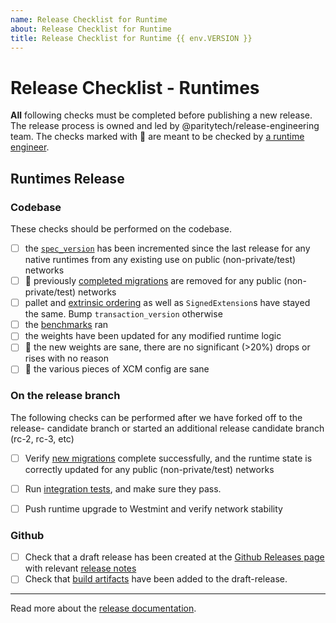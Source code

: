 ```yaml
---
name: Release Checklist for Runtime
about: Release Checklist for Runtime
title: Release Checklist for Runtime {{ env.VERSION }}
---
```


# Release Checklist - Runtimes

**All** following checks must be completed before publishing a new release.
The release process is owned and led by @paritytech/release-engineering team.
The checks marked with :crab: are meant to be checked by [a runtime engineer](https://github.com/paritytech/cumulus/issues/1761).

## Runtimes Release

### Codebase
These checks should be performed on the codebase.

- [ ] the [`spec_version`](https://github.com/paritytech/cumulus/blob/master/docs/release.md#spec-version) has been incremented since the
    last release for any native runtimes from any existing use on public (non-private/test) networks
- [ ] :crab: previously [completed migrations](https://github.com/paritytech/cumulus/blob/master/docs/release.md#old-migrations-removed) are removed for any public (non-private/test) networks
- [ ] pallet and [extrinsic ordering](https://github.com/paritytech/cumulus/blob/master/docs/release.md#extrinsic-ordering--storage) as well as `SignedExtension`s have stayed
    the same. Bump `transaction_version` otherwise
- [ ] the [benchmarks](https://github.com/paritytech/ci_cd/wiki/Benchmarks:-cumulus) ran
- [ ] the weights have been updated for any modified runtime logic
- [ ] :crab: the new weights are sane, there are no significant (>20%) drops or rises with no reason
- [ ] :crab: the various pieces of XCM config are sane

### On the release branch

The following checks can be performed after we have forked off to the release-
candidate branch or started an additional release candidate branch (rc-2, rc-3, etc)

- [ ] Verify [new migrations](https://github.com/paritytech/cumulus/blob/master/docs/release.md#new-migrations) complete successfully, and the
    runtime state is correctly updated for any public (non-private/test)
    networks
- [ ] Run [integration tests](https://github.com/paritytech/cumulus/blob/master/docs/release.md#integration-tests), and make sure they pass.
- [ ] Push runtime upgrade to Westmint and verify network stability


### Github

- [ ] Check that a draft release has been created at the [Github Releases page](https://github.com/paritytech/cumulus/releases) with relevant [release
    notes](https://github.com/paritytech/cumulus/blob/master/docs/release.md#release-notes)
- [ ] Check that [build artifacts](https://github.com/paritytech/cumulus/blob/master/docs/release.md#build-artifacts) have been added to the
    draft-release.

---

Read more about the [release documentation](https://github.com/paritytech/cumulus/blob/master/docs/release.md).
